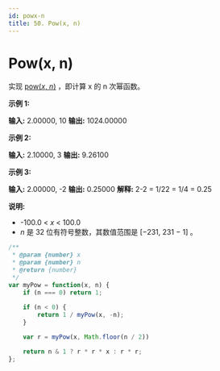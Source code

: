 ```yaml
---
id: powx-n
title: 50. Pow(x, n)
---
```


# Pow(x, n)

实现 [pow(_x_, _n_)](https://www.cplusplus.com/reference/valarray/pow/) ，即计算 x 的 n 次幂函数。

**示例 1:**

**输入:** 2.00000, 10 **输出:** 1024.00000

**示例 2:**

**输入:** 2.10000, 3 **输出:** 9.26100

**示例 3:**

**输入:** 2.00000, -2 **输出:** 0.25000 **解释:** 2-2 = 1/22 = 1/4 = 0.25

**说明:**

-   \-100.0 &lt; _x_ &lt; 100.0
-   _n_ 是 32 位有符号整数，其数值范围是 \[−231, 231 − 1] 。



```javascript
/**
 * @param {number} x
 * @param {number} n
 * @return {number}
 */
var myPow = function(x, n) {
    if (n === 0) return 1;
    
    if (n < 0) {
    	return 1 / myPow(x, -n);
    }

    var r = myPow(x, Math.floor(n / 2))

	return n & 1 ? r * r * x : r * r;
};
```
